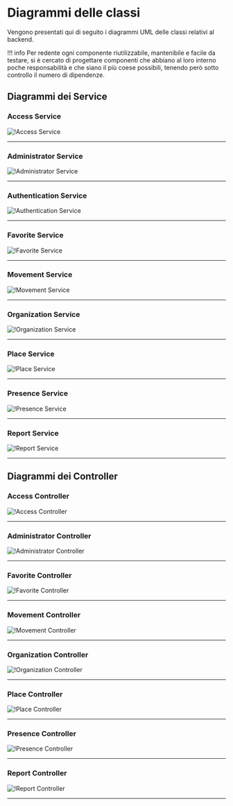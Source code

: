 # Diagrammi delle classi
Vengono presentati qui di seguito i diagrammi UML delle classi relativi al backend.  

!!! info
    Per redente ogni componente riutilizzabile, mantenibile e facile da testare, si è cercato di progettare componenti che abbiano al loro interno poche responsabilità e che siano il più coese possibili, tenendo però sotto controllo il numero di dipendenze.

## Diagrammi dei Service

### Access Service
![!Access Service](../Immagini/Backend/Classi/AccessService.png)
___

### Administrator Service
![!Administrator Service](../Immagini/Backend/Classi/AdministratorService.png)
___

### Authentication Service
![!Authentication Service](../Immagini/Backend/Classi/AuthenticationService.png)
___

### Favorite Service
![!Favorite Service](../Immagini/Backend/Classi/FavoriteService.png)
___

### Movement Service
![!Movement Service](../Immagini/Backend/Classi/MovementService.png)
___

### Organization Service
![!Organization Service](../Immagini/Backend/Classi/OrganizationService.png)
___

### Place Service
![!Place Service](../Immagini/Backend/Classi/PlaceService.png)
___

### Presence Service
![!Presence Service](../Immagini/Backend/Classi/PresenceService.png)
___

### Report Service
![!Report Service](../Immagini/Backend/Classi/ReportService.png)
___

## Diagrammi dei Controller

### Access Controller
![!Access Controller](../Immagini/Backend/Classi/AccessAPI.png)
___

### Administrator Controller
![!Administrator Controller](../Immagini/Backend/Classi/AdministratorApi.png)
___

### Favorite Controller
![!Favorite Controller](../Immagini/Backend/Classi/FavoriteAPI.png)
___

### Movement Controller
![!Movement Controller](../Immagini/Backend/Classi/MovementAPI.png)
___

### Organization Controller
![!Organization Controller](../Immagini/Backend/Classi/OrganizationAPI.png)
___

### Place Controller
![!Place Controller](../Immagini/Backend/Classi/PlaceAPI.png)
___

### Presence Controller
![!Presence Controller](../Immagini/Backend/Classi/PresenceAPI.png)
___

### Report Controller
![!Report Controller](../Immagini/Backend/Classi/ReportAPI.png)
___
